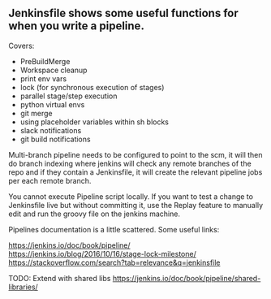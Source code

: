 ## Jenkinsfile shows some useful functions for when you write a pipeline.

Covers:
* PreBuildMerge
* Workspace cleanup
* print env vars
* lock (for synchronous execution of stages)
* parallel stage/step execution
* python virtual envs
* git merge
* using placeholder variables within sh blocks
* slack notifications
* git build notifications


Multi-branch pipeline needs to be configured to point to the scm, it will then do branch indexing
where jenkins will check any remote branches of the repo and if they contain a Jenkinsfile,
it will create the relevant pipeline jobs per each remote branch.

You cannot execute Pipeline script locally.
If you want to test a change to Jenkinsfile live but without committing it,
use the Replay feature to manually edit and run the groovy file on the jenkins machine.

Pipelines documentation is a little scattered. Some useful links:

https://jenkins.io/doc/book/pipeline/
https://jenkins.io/blog/2016/10/16/stage-lock-milestone/
https://stackoverflow.com/search?tab=relevance&q=jenkinsfile

TODO:
Extend with shared libs
https://jenkins.io/doc/book/pipeline/shared-libraries/




